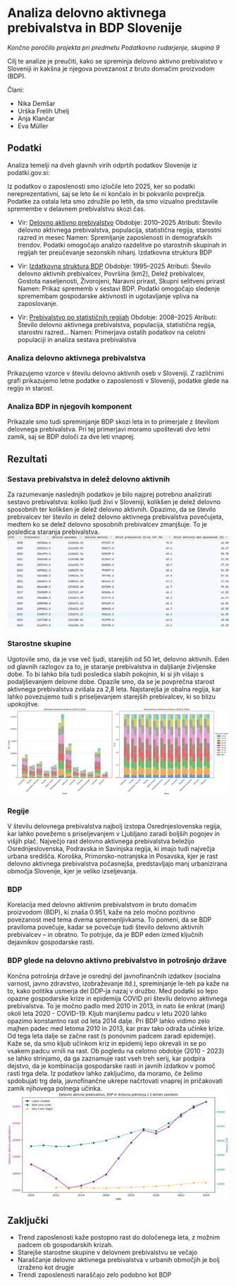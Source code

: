 
# Analiza delovno aktivnega prebivalstva in BDP Slovenije

*Končno poročilo projekta pri predmetu Podatkovno rudarjenje, skupina 9*

Cilj te analize je preučiti, kako se spreminja delovno aktivno prebivalstvo v Sloveniji in kakšna je njegova povezanost z bruto domačim proizvodom (BDP).


Člani:
- Nika Demšar
- Urška Frelih Uhelj
- Anja Klančar
- Eva Müller

## Podatki
Analiza temelji na dveh glavnih virih odprtih podatkov Slovenije iz podatki.gov.si:

Iz podatkov o zaposlenosti smo izločile leto 2025, ker so podatki nereprezentativni, saj se leto še ni končalo in bi pokvarilo povprečja. Podatke za ostala leta smo združile po letih, da smo vizualno predstavile spremembe v delavnem prebivalstvu skozi čas.


- Vir: [Delovno aktivno prebivalstvo](https://podatki.gov.si/dataset/surs0700992s)
Obdobje: 2010–2025
Atributi: Število delovno aktivnega prebivalstva, populacija, statistična regija, starostni razred in mesec
Namen: Spremljanje zaposlenosti in demografskih trendov. Podatki omogočajo analizo razdelitve po starostnih skupinah in regijah ter preučevanje sezonskih nihanj.
Izdatkovna struktura BDP

- Vir: [Izdatkovna struktura BDP](https://podatki.gov.si/dataset/surs0301935s?resource_id=8935a064-5888-4ab9-9066-0838f6f2743b)
Obdobje: 1995–2025
Atributi: Število delovno aktivnih prebivalcev, Površina (km2), Delež prebivalcev, Gostota naseljenosti, Živorojeni, Naravni prirast, Skupni selitveni prirast
Namen: Prikaz sprememb v sestavi BDP. Podatki omogočajo sledenje spremembam gospodarske aktivnosti in ugotavljanje vpliva na zaposlovanje.

- Vir: [Prebivalstvo po statističnih regijah](https://podatki.gov.si/dataset/surs2640005s)
Obdobje: 2008–2025
Atributi: Število delovno aktivnega prebivalstva, populacija, statistična regija, starostni razred...
Namen: Primerjava ostalih podatkov na celotni populaciji in analiza sestava prebivalstva


### Analiza delovno aktivnega prebivalstva
Prikazujemo vzorce v številu delovno aktivnih oseb v Sloveniji. Z različnimi grafi prikazujemo letne podatke o zaposlenosti v Sloveniji, podatke glede na regijo in starost.

### Analiza BDP in njegovih komponent
Prikazale smo tudi spreminjanje BDP skozi leta in to primerjale z številom delovnega prebivalstva. Pri tej primerjavi moramo upoštevati dvo letni zamik, saj se BDP določi za dve leti vnaprej.


## Rezultati
### Sestava prebivalstva in delež delovno aktivnih
Za razumevanje naslednjih podatkov je bilo najprej potrebno analizirati sestavo prebivalstva: koliko ljudi živi v Sloveniji, kolikšen je delež delovno sposobnih ter kolikšen je delež delovno aktivnih.
Opazimo, da se število prebivalcev ter število in delež delovno aktivnega prebivalstva povečujeta, medtem ko se delež delovno sposobnih prebivalcev zmanjšuje. To je posledica staranja prebivalstva.
![Sestava prebivalstva](images/tabelaPrebivalstva.png)

### Starostne skupine
Ugotovile smo, da je vse več ljudi, starejših od 50 let, delovno aktivnih. Eden od glavnih razlogov za to, je staranje prebivalstva in daljšanje življenske dobe. To bi lahko bila tudi posledica slabih pokojnin, ki si jih višajo s podaljševanjem delovne dobe.
Opazile smo, da se je povprečna starost aktivnega prebivalstva zvišala za 2,8 leta. Najstarejša je obalna regija, kar lahko povezujemo tudi s priseljevanjem starejših prebivalcev, ki so blizu upokojitve.
![Starostne skupine delovno aktivnega prebivalstva](images/starostneSkupine.png)

### Regije
V številu delovnega prebivalstva najbolj izstopa Osrednjeslovenska regija, kar lahko povežemo s priseljevanjem v Ljubljano zaradi boljših pogojev in višjih plač. Največjo rast delovno aktivnega prebivalstva beležijo Osrednjeslovenska, Podravska in Savinjska regija, ki imajo tudi največja urbana središča. Koroška, Primorsko-notranjska in Posavska, kjer je rast delovno aktivnega prebivalstva počasnejša, predstavljajo manj urbanizirana območja Slovenije, kjer je veliko izseljevanja.

### BDP
Korelacija med delovno aktivnim prebivalstvom in bruto domačim proizvodom (BDP), ki znaša 0.951, kaže na zelo močno pozitivno povezanost med tema dvema spremenljivkama. To pomeni, da se BDP praviloma povečuje, kadar se povečuje tudi število delovno aktivnih prebivalcev – in obratno. To potrjuje, da je BDP eden izmed ključnih dejavnikov gospodarske rasti.

### BDP glede na delovno aktivno prebivalstvo in potrošnjo države
Končna potrošnja države je osrednji del javnofinančnih izdatkov (socialna varnost, javno zdravstvo, izobraževanje itd.), spreminjanje le-teh pa kaže na to, kako politika usmerja del DDP-ja nazaj v družbo.
Med podatki so lepo opazne gospodarske krize in epidemija COVID pri številu delovno aktivnega prebivalstva. To je močno padlo med 2010 in 2013, in nato še enkrat (manj) okoli leta 2020 - COVID-19. Kljub manjšemu padcu v letu 2020 lahko opazimo konstantno rast od leta 2014 dalje.
Pri BDP lahko vidimo zelo majhen padec med letoma 2010 in 2013, kar prav tako odraža učinke krize. Od tega leta dalje se začne rast (s ponovnim padcem zaradi epidemije).
Kaže se, da smo kljub učinkom kriz in epidemij lepo okrevali in se po vsakem padcu vrnili na rast. Ob pogledu na celotno obdobje (2010 - 2023) se lahko strinjamo, da ga zaznamuje rast vseh treh serij, kar podpira dejstvo, da je kombinacija gospodarske rasti in javnih izdatkov v pomoč rasti trga dela.
Iz podatkov lahko zaključimo, da moramo, če želimo spdobujati trg dela, javnofinančne ukrepe načrtovati vnaprej in pričakovati zamik njihovega polnega učinka.
![BDP](images/BDP.png)

## Zaključki
- Trend zaposlenosti kaže postopno rast do določenega leta, z možnim padcem ob gospodarskih krizah.
- Starejše starostne skupine v delovnem prebivalstvu se večajo
- Naraščanje delovno aktivnega prebivalstva v urbanih območjih je bolj izraženo kot drugje
- Trendi zaposlenosti naraščajo zelo podobno kot BDP
